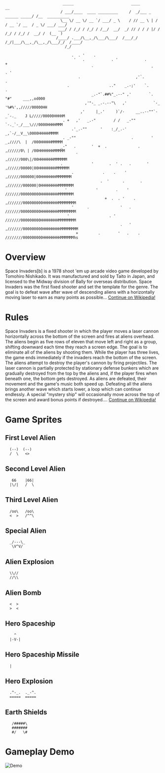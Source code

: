 ```
                          _____                          ____                     __              
                         / ___/____  ____ _________     /  _/___ _   ______ _____/ /__  __________
                         \__ \/ __ \/ __ `/ ___/ _ \    / // __ \ | / / __ `/ __  / _ \/ ___/ ___/
                        ___/ / /_/ / /_/ / /__/  __/  _/ // / / / |/ / /_/ / /_/ /  __/ /  (__  ) 
                       /____/ .___/\__,_/\___/\___/  /___/_/ /_/|___/\__,_/\__,_/\___/_/  /____/  
                           /_/                                                                    
                       
                              .  . '    .
                               '   .            . '            .                +
                                       `                          '    . '
                                 .                         ,'`.                         .
                            .                  .."    _.-;'    `.              .
                                       _.-"`.##%"_.--" ,'        `.           "#"     ___,,od000
                                    ,'"-_ _.-.--"\   ,'            `-_       '%#%',,/////00000HH
                                  ,'     |_.'     )`/-     __..--""`-_`-._    J L/////00000HHHHM
                          . +   ,'   _.-"        / /   _-""           `-._`-_/___\///0000HHHHMMM
                              .'_.-""      '    :_/_.-'                 _,`-/__V__\0000HHHHHMMMM
                          . _-""                         .        '   _,////\  |  /000HHHHHMMMMM
                         _-"   .       '  +  .              .        ,//////0\ | /00HHHHHHHMMMMM
                                `                                   ,//////000\|/00HHHHHHHMMMMMM
                         .             '       .  ' .   .       '  ,//////00000|00HHHHHHHHMMMMMM
                              .             .    .    '           ,//////000000|00HHHHHHHMMMMMMM
                                           .  '      .       .   ,///////000000|0HHHHHHHHMMMMMMM
                           '             '        .    '         ///////000000000HHHHHHHHMMMMMMM
                                             +  .  . '    .     ,///////000000000HHHHHHHMMMMMMMM
                              '      .              '   .       ///////000000000HHHHHHHHMMMMMMMM
                            '                  . '              ///////000000000HHHHHHHHMMMMMMMM
                                                    .   '      ,///////000000000HHHHHHHHMMMMMMMM
                                +         .        '   .    .  ////////000000000HHHHHHHHMMMMMMhs
```

# Overview
Space Invaders[b] is a 1978 shoot 'em up arcade video game developed by Tomohiro Nishikado. It was manufactured and sold 
by Taito in Japan, and licensed to the Midway division of Bally for overseas distribution. Space Invaders was the first 
fixed shooter and set the template for the genre. The goal is to defeat wave after wave of descending aliens with a 
horizontally moving laser to earn as many points as possible... [Continue on Wikipedia!](https://en.wikipedia.org/wiki/Space_Invaders)

# Rules
Space Invaders is a fixed shooter in which the player moves a laser cannon horizontally across the bottom of the screen 
and fires at aliens overhead. The aliens begin as five rows of eleven that move left and right as a group, shifting 
downward each time they reach a screen edge. The goal is to eliminate all of the aliens by shooting them. While the 
player has three lives, the game ends immediately if the invaders reach the bottom of the screen. The aliens attempt to 
destroy the player's cannon by firing projectiles. The laser cannon is partially protected by stationary defense bunkers
which are gradually destroyed from the top by the aliens and, if the player fires when beneath one, the bottom gets destroyed.
As aliens are defeated, their movement and the game's music both speed up. Defeating all the aliens brings another wave 
which starts lower, a loop which can continue endlessly. A special "mystery ship" will occasionally move across the top 
of the screen and award bonus points if destroyed.... [Continue on Wikipedia!](https://en.wikipedia.org/wiki/Space_Invaders)

# Game Sprites
## First Level Alien
```
  (--)  (--)
  /  \   <> 
```

## Second Level Alien
```
   66    |66|
  |\/|   /  \
```

## Third Level Alien
```
  /oo\   /oo\
  <  >   /^^\
```

## Special Alien
```
  _/---\_
   \V^V/
```

## Alien Explosion
```
  \\//
  //\\
```

## Alien Bomb
```
  <  >
  >  <
```

## Hero Spaceship
```
    ^  
  |-V-|
```

## Hero Spaceship Missile
```
  |
```

## Hero Explosion
```
  .^-_.  ._-^.
  =====  =====
```

## Earth Shields
```
   /#####\
   #######
   #/   \#
```


# Gameplay Demo
![Demo]()